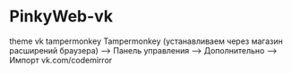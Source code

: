 # PinkyWeb-vk
theme vk tampermonkey
Tampermonkey (устанавливаем через магазин расширений браузера) —> Панель управления —> Дополнительно —> Импорт
vk.com/codemirror
